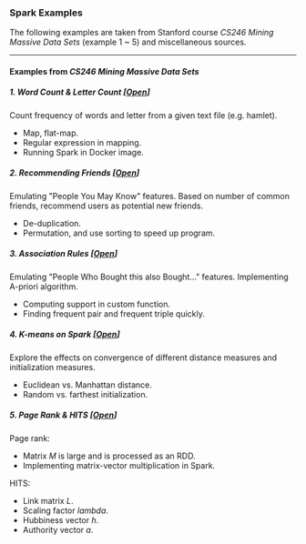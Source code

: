 ### Spark Examples

The following examples are taken from Stanford course *CS246 Mining Massive Data Sets* (example 1 ~ 5) and miscellaneous sources.

___
#### Examples from *CS246 Mining Massive Data Sets*
##### 1. Word Count & Letter Count [[Open](word_count)]
Count frequency of words and letter from a given text file (e.g. hamlet).
* Map, flat-map.
* Regular expression in mapping.
* Running Spark in Docker image.

##### 2. Recommending Friends [[Open](recommend_friends)]
Emulating "People You May Know" features. Based on number of common friends, recommend users as potential new friends.
* De-duplication.
* Permutation, and use sorting to speed up program.

##### 3. Association Rules [[Open](association_rules)]
Emulating "People Who Bought this also Bought..." features. Implementing A-priori algorithm.
* Computing support in custom function.
* Finding frequent pair and frequent triple quickly.

##### 4. K-means on Spark [[Open](k_means)]
Explore the effects on convergence of different distance measures and initialization measures.
* Euclidean vs. Manhattan distance.
* Random vs. farthest initialization.

##### 5. Page Rank & HITS [[Open](page_rank)]
Page rank:
* Matrix *M* is large and is processed as an RDD.
* Implementing matrix-vector multiplication in Spark.

HITS:
* Link matrix *L*.
* Scaling factor *lambda*.
* Hubbiness vector *h*.
* Authority vector *a*.
